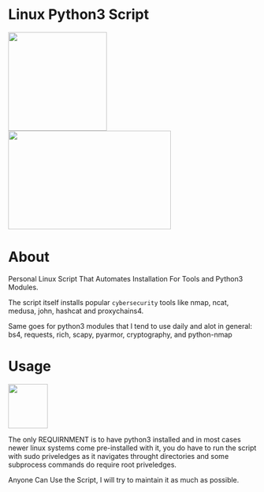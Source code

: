 # Linux Python3 Script

<img height="200" width="200" align="left" src=https://user-images.githubusercontent.com/102762345/189622261-a196418e-bdf5-467d-8d6f-02d46fefe126.png><img height="200" width="330" src=https://user-images.githubusercontent.com/102762345/189622428-4d81aeb0-a7af-4d04-83fa-66c1793a4d91.png>

# About
Personal Linux Script That Automates Installation For Tools and Python3 Modules.

The script itself installs popular `cybersecurity` tools like nmap, ncat, medusa, john, hashcat and proxychains4.

Same goes for python3 modules that I tend to use daily and alot in general: bs4, requests, rich, scapy, pyarmor, cryptography, and python-nmap

# Usage

<img height="90" width="80" align="middle" src=https://user-images.githubusercontent.com/102762345/189624756-25459c2e-6f9a-4a45-aa90-55ef3b7e7949.png>

The only REQUIRNMENT is to have python3 installed and in most cases newer linux systems come pre-installed with it, you do have to run the script with
sudo priveledges as it navigates throught directories and some subprocess commands do require root priveledges.

Anyone Can Use the Script, I will try to maintain it as much as possible.
